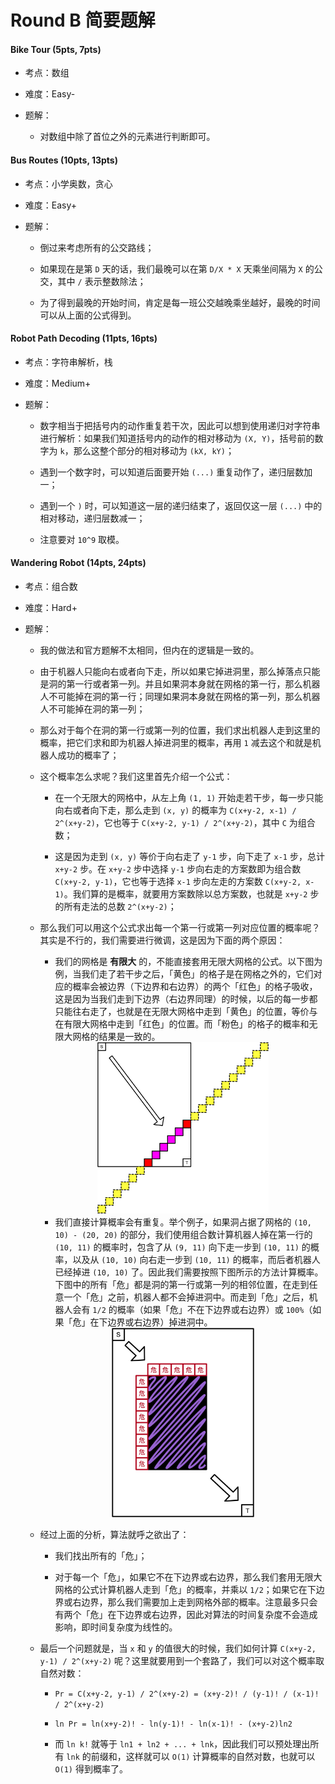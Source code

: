 # Round B 简要题解

#### Bike Tour (5pts, 7pts)

- 考点：数组

- 难度：Easy-

- 题解：

    - 对数组中除了首位之外的元素进行判断即可。

#### Bus Routes (10pts, 13pts)

- 考点：小学奥数，贪心

- 难度：Easy+

- 题解：

    - 倒过来考虑所有的公交路线；

    - 如果现在是第 `D` 天的话，我们最晚可以在第 `D/X * X` 天乘坐间隔为 `X` 的公交，其中 `/` 表示整数除法；

    - 为了得到最晚的开始时间，肯定是每一班公交越晚乘坐越好，最晚的时间可以从上面的公式得到。

#### Robot Path Decoding (11pts, 16pts)

- 考点：字符串解析，栈

- 难度：Medium+

- 题解：

    - 数字相当于把括号内的动作重复若干次，因此可以想到使用递归对字符串进行解析：如果我们知道括号内的动作的相对移动为 `(X, Y)`，括号前的数字为 `k`，那么这整个部分的相对移动为 `(kX, kY)`；

    - 遇到一个数字时，可以知道后面要开始 `(...)` 重复动作了，递归层数加一；

    - 遇到一个 `)` 时，可以知道这一层的递归结束了，返回仅这一层 `(...)` 中的相对移动，递归层数减一；

    - 注意要对 `10^9` 取模。

#### Wandering Robot (14pts, 24pts)

- 考点：组合数

- 难度：Hard+

- 题解：

    - 我的做法和官方题解不太相同，但内在的逻辑是一致的。

    - 由于机器人只能向右或者向下走，所以如果它掉进洞里，那么掉落点只能是洞的第一行或者第一列。并且如果洞本身就在网格的第一行，那么机器人不可能掉在洞的第一行；同理如果洞本身就在网格的第一列，那么机器人不可能掉在洞的第一列；

    - 那么对于每个在洞的第一行或第一列的位置，我们求出机器人走到这里的概率，把它们求和即为机器人掉进洞里的概率，再用 `1` 减去这个和就是机器人成功的概率了；

    - 这个概率怎么求呢？我们这里首先介绍一个公式：

        - 在一个无限大的网格中，从左上角 `(1, 1)` 开始走若干步，每一步只能向右或者向下走，那么走到 `(x, y)` 的概率为 `C(x+y-2, x-1) / 2^(x+y-2)`，它也等于 `C(x+y-2, y-1) / 2^(x+y-2)`，其中 `C` 为组合数；

        - 这是因为走到 `(x, y)` 等价于向右走了 `y-1` 步，向下走了 `x-1` 步，总计 `x+y-2` 步。在 `x+y-2` 步中选择 `y-1` 步向右走的方案数即为组合数 `C(x+y-2, y-1)`，它也等于选择 `x-1` 步向左走的方案数 `C(x+y-2, x-1)`。我们算的是概率，就要用方案数除以总方案数，也就是 `x+y-2` 步的所有走法的总数 `2^(x+y-2)`；

    - 那么我们可以用这个公式求出每一个第一行或第一列对应位置的概率呢？其实是不行的，我们需要进行微调，这是因为下面的两个原因：

        - 我们的网格是 **有限大** 的，不能直接套用无限大网格的公式。以下图为例，当我们走了若干步之后，「黄色」的格子是在网格之外的，它们对应的概率会被边界（下边界和右边界）的两个「红色」的格子吸收，这是因为当我们走到下边界（右边界同理）的时候，以后的每一步都只能往右走了，也就是在无限大网格中走到「黄色」的位置，等价与在有限大网格中走到「红色」的位置。而「粉色」的格子的概率和无限大网格的结果是一致的。

        <div align="center">
            <img src="../static/RB_D2.png" width="60%">
        </div>

        - 我们直接计算概率会有重复。举个例子，如果洞占据了网格的 `(10, 10) - (20, 20)` 的部分，我们使用组合数计算机器人掉在第一行的 `(10, 11)` 的概率时，包含了从 `(9, 11)` 向下走一步到 `(10, 11)` 的概率，以及从 `(10, 10)` 向右走一步到 `(10, 11)` 的概率，而后者机器人已经掉进 `(10, 10)` 了。因此我们需要按照下图所示的方法计算概率。下图中的所有「危」都是洞的第一行或第一列的相邻位置，在走到任意一个「危」之前，机器人都不会掉进洞中。而走到「危」之后，机器人会有 `1/2` 的概率（如果「危」不在下边界或右边界）或 `100%`（如果「危」在下边界或右边界）掉进洞中。
    
        <div align="center">
            <img src="../static/RB_D.png" width="50%">
        </div>

    - 经过上面的分析，算法就呼之欲出了：

        - 我们找出所有的「危」；

        - 对于每一个「危」，如果它不在下边界或右边界，那么我们套用无限大网格的公式计算机器人走到「危」的概率，并乘以 `1/2`；如果它在下边界或右边界，那么我们需要加上走到网格外部的概率。注意最多只会有两个「危」在下边界或右边界，因此对算法的时间复杂度不会造成影响，即时间复杂度为线性的。

    - 最后一个问题就是，当 `x` 和 `y` 的值很大的时候，我们如何计算 `C(x+y-2, y-1) / 2^(x+y-2)` 呢？这里就要用到一个套路了，我们可以对这个概率取自然对数：

        - `Pr = C(x+y-2, y-1) / 2^(x+y-2) = (x+y-2)! / (y-1)! / (x-1)! / 2^(x+y-2)`

        - `ln Pr = ln(x+y-2)! - ln(y-1)! - ln(x-1)! - (x+y-2)ln2`

        - 而 `ln k!` 就等于 `ln1 + ln2 + ... + lnk`，因此我们可以预处理出所有 `lnk` 的前缀和，这样就可以 `O(1)` 计算概率的自然对数，也就可以 `O(1)` 得到概率了。